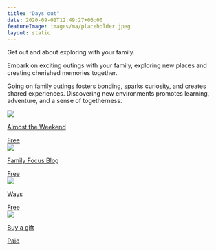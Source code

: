 ```yaml
---
title: "Days out"
date: 2020-09-01T12:49:27+06:00
featureImage: images/ma/placeholder.jpeg
layout: static
---
```


Get out and about exploring with your family.

Embark on exciting outings with your family, exploring new places and creating cherished memories together.

Going on family outings fosters bonding, sparks curiosity, and creates shared experiences. Discovering new environments promotes learning, adventure, and a sense of togetherness.

<a class="ma-link" href="https://almosttheweekend.com/activities-to-enjoy-with-your-family-this-weekend/"><div class="ma-card"><div class="ma-icon"><img src ="/images/icon-check.png"/></div><div class="ma-name"><p>Almost the Weekend</p></div><div class="ma-paid-text"><span>Free </span></div></div></a><a class="ma-link" href="https://familyfocusblog.com/6-benefits-of-spending-time-together-as-a-family/"><div class="ma-card"><div class="ma-icon"><img src ="/images/icon-check.png"/></div><div class="ma-name"><p>Family Focus Blog</p></div><div class="ma-paid-text"><span>Free </span></div></div></a><a class="ma-link" href="https://ways.org.au/activities-as-a-family-and-why-its-important/"><div class="ma-card"><div class="ma-icon"><img src ="/images/icon-check.png"/></div><div class="ma-name"><p>Ways</p></div><div class="ma-paid-text"><span>Free </span></div></div></a><a class="ma-link" href="https://www.awin1.com/cread.php?awinmid=273&awinaffid=1198638&ued=https%3A%2F%2Fwww.buyagift.co.uk%2Fspa-and-beauty%2Fspa-day"><div class="ma-card"><div class="ma-icon"><img src ="/images/icon-pound.png"/></div><div class="ma-name"><p>Buy a gift</p></div><div class="ma-paid-text"><span>Paid</span></div></div></a>  

<br/><br/>






